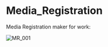 # Media_Registration
Media Registration maker for work:

<p align="center">
 
 ![MR_001](https://user-images.githubusercontent.com/14056593/62061092-125d1880-b1ec-11e9-95be-a77a03ad543a.JPG)
 
</p>




